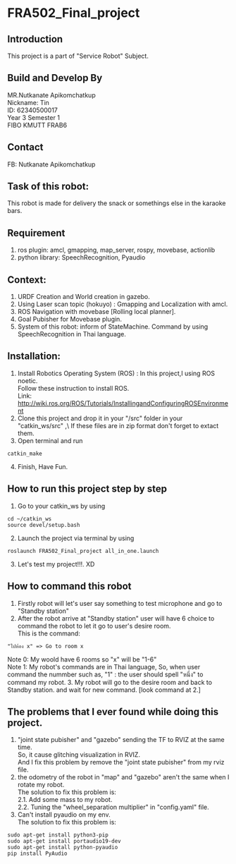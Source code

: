 # FRA502_Final_project
## Introduction
 This project is a part of "Service Robot" Subject.

## Build and Develop By
 MR.Nutkanate Apikomchatkup\
 Nickname: Tin\
 ID: 62340500017\
 Year 3 Semester 1\
 FIBO KMUTT FRAB6
 
## Contact
 FB: Nutkanate Apikomchatkup
 
## Task of  this robot:
 This robot is made for delivery the snack or somethings else in the karaoke bars.
 
## Requirement
 1. ros plugin: amcl, gmapping, map_server, rospy, movebase, actionlib
 2. python library: SpeechRecognition, Pyaudio
 
## Context:
 1. URDF Creation and World creation in gazebo.
 2. Using Laser scan topic (hokuyo) : Gmapping and Localization with amcl.
 3. ROS Navigation with movebase [Rolling local planner].
 4. Goal Pubisher for Movebase plugin.
 5. System of this robot: inform of StateMachine. Command by using SpeechRecognition in Thai language.

## Installation:
1. Install Robotics Operating System (ROS) : In this project,I using ROS noetic.\
   Follow these instruction to install ROS.\
   Link: http://wiki.ros.org/ROS/Tutorials/InstallingandConfiguringROSEnvironment
2. Clone this project and drop it in your "/src" folder in your "catkin_ws/src" ,\ 
   If these files are in zip format don't forget to extact them.
3. Open terminal and run 
```
catkin_make
```
4. Finish, Have Fun.

## How to run this project step by step
1. Go to your catkin_ws by using
```
cd ~/catkin_ws
source devel/setup.bash
```
2. Launch the project via terminal by using
```
roslaunch FRA502_Final_project all_in_one.launch
```
3. Let's test my project!!!. XD

## How to command this robot
1. Firstly robot will let's user say something to test microphone and go to "Standby station"
2. After the robot arrive at "Standby station" user will have 6 choice to command the robot to let it go to user's desire room.\
   This is the command:
```
"ไปห้อง x" => Go to room x
```
 Note 0: My woold have 6 rooms so "x" will be "1-6"\
 Note 1: My robot's commands are in Thai language, So, when user command the nummber such as, "1" : the user should spell "หนึ่ง" to command my robot.
 3. My robot will go to the desire room and back to Standby station. and wait for new command. [look command at 2.]
 
 ## The problems that I ever found while doing this project.
 1. "joint state pubisher" and "gazebo" sending the TF to RVIZ at the same time.\
    So, it cause glitching visualization in RVIZ.\
    And I fix this problem by remove the "joint state pubisher" from my rviz file.
 2. the odometry of the robot in "map" and "gazebo" aren't the same when I rotate my robot.\
    The solution to fix this problem is:\
    2.1. Add some mass to my robot.\
    2.2. Tuning the "wheel_separation multiplier" in "config.yaml" file.
 3. Can't install pyaudio on my env.\
    The solution to fix this problem is:
```
sudo apt-get install python3-pip
sudo apt-get install portaudio19-dev
sudo apt-get install python-pyaudio
pip install PyAudio
```

